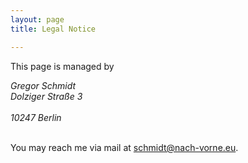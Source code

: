 ```yaml
---
layout: page
title: Legal Notice

---
```


This page is managed by

<address>
Gregor Schmidt<br/>
Dolziger Straße 3<br/>
<br/>
10247 Berlin
</address>

<br/>

You may reach me via mail at
[schmidt@nach-vorne.eu](mailto:schmidt@nach-vorne.eu).
